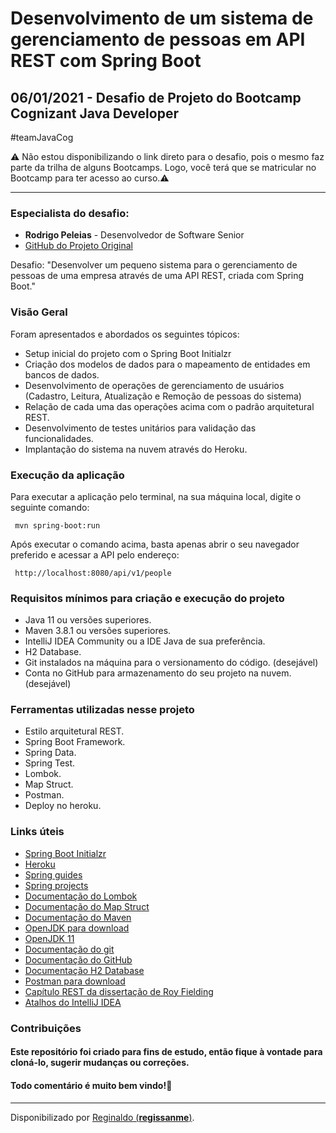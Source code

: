 # Desenvolvimento de um sistema de gerenciamento de pessoas em API REST com Spring Boot

## 06/01/2021 - Desafio de Projeto do Bootcamp Cognizant Java Developer
#teamJavaCog

⚠️ Não estou disponibilizando o link direto para o desafio, pois o mesmo faz parte da trilha de alguns Bootcamps. Logo, você terá que se matricular no Bootcamp para ter acesso ao curso.⚠️

------------

### Especialista do desafio:
- **Rodrigo Peleias** - Desenvolvedor de Software Senior
- [GitHub do Projeto Original](https://github.com/rpeleias-v1/personapi_digital_innovation_one)

Desafio: "Desenvolver um pequeno sistema para o gerenciamento de pessoas de uma empresa através de uma API REST, criada com Spring Boot."

### Visão Geral
Foram apresentados e abordados os seguintes tópicos:
- Setup inicial do projeto com o Spring Boot Initialzr
- Criação dos modelos de dados para o mapeamento de entidades em bancos de dados.
- Desenvolvimento de operações de gerenciamento de usuários (Cadastro, Leitura, Atualização e Remoção de pessoas do sistema)
- Relação de cada uma das operações acima com o padrão arquitetural REST.
- Desenvolvimento de testes unitários para validação das funcionalidades.
- Implantação do sistema na nuvem através do Heroku.

### Execução da aplicação
Para executar a aplicação pelo terminal, na sua máquina local, digite o seguinte comando:  

  <code> mvn spring-boot:run </code>

Após executar o comando acima, basta apenas abrir o seu navegador preferido e acessar a API pelo endereço:  

<code> http://localhost:8080/api/v1/people </code>



### Requisitos mínimos para criação e execução do projeto
- Java 11 ou versões superiores.
- Maven 3.8.1 ou versões superiores.
- IntelliJ IDEA Community ou a IDE Java de sua preferência.
- H2 Database.
- Git instalados na máquina para o versionamento do código. (desejável)
- Conta no GitHub para armazenamento do seu projeto na nuvem. (desejável)

### Ferramentas utilizadas nesse projeto
- Estilo arquitetural REST.
- Spring Boot Framework.
- Spring Data.
- Spring Test.
- Lombok.
- Map Struct.
- Postman.
- Deploy no heroku.


### Links úteis
- [Spring Boot Initialzr](https://start.spring.io/)
- [Heroku](https://www.heroku.com)
- [Spring guides](https://spring.io/guides)
- [Spring projects](https://spring.io/projects)
- [Documentação do Lombok](https://projectlombok.org/)
- [Documentação do Map Struct](https://mapstruct.org/)
- [Documentação do Maven](https://maven.apache.org/)
- [OpenJDK para download](https://openjdk.java.net/)
- [OpenJDK 11](https://jdk.java.net/java-se-ri/11)
- [Documentação do git](https://git-scm.com/)
- [Documentação do GitHub](https://docs.github.com/pt)
- [Documentação H2 Database](https://www.h2database.com/html/main.html)
- [Postman para download](https://www.postman.com/downloads/)
- [Capítulo REST da dissertação de Roy Fielding](https://www.ics.uci.edu/~fielding/pubs/dissertation/rest_arch_style.htm)
- [Atalhos do IntelliJ IDEA](https://resources.jetbrains.com/storage/products/intellij-idea/docs/IntelliJIDEA_ReferenceCard.pdf)



### Contribuições
#### Este repositório foi criado para fins de estudo, então fique à vontade para cloná-lo, sugerir mudanças ou correções.
#### Todo comentário é muito bem vindo!🤝

------------
Disponibilizado por [Reginaldo (**regissanme**)](https://www.linkedin.com/in/reginaldo-santos-de-medeiros-59517324/).